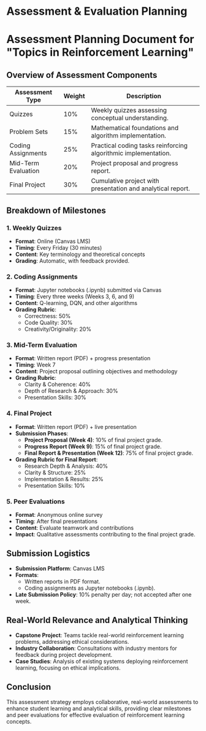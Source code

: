 Assessment & Evaluation Planning
================================

# Assessment Planning Document for "Topics in Reinforcement Learning"

## Overview of Assessment Components
| Assessment Type          | Weight   | Description                                                    |
|--------------------------|----------|---------------------------------------------------------------|
| Quizzes                  | 10%      | Weekly quizzes assessing conceptual understanding.            |
| Problem Sets             | 15%      | Mathematical foundations and algorithm implementation.        |
| Coding Assignments       | 25%      | Practical coding tasks reinforcing algorithmic implementation. |
| Mid-Term Evaluation       | 20%      | Project proposal and progress report.                         |
| Final Project            | 30%      | Cumulative project with presentation and analytical report.   |

## Breakdown of Milestones
### 1. Weekly Quizzes
- **Format**: Online (Canvas LMS)
- **Timing**: Every Friday (30 minutes)
- **Content**: Key terminology and theoretical concepts
- **Grading**: Automatic, with feedback provided.

### 2. Coding Assignments
- **Format**: Jupyter notebooks (.ipynb) submitted via Canvas
- **Timing**: Every three weeks (Weeks 3, 6, and 9)
- **Content**: Q-learning, DQN, and other algorithms
- **Grading Rubric**:
  - Correctness: 50%
  - Code Quality: 30%
  - Creativity/Originality: 20%

### 3. Mid-Term Evaluation
- **Format**: Written report (PDF) + progress presentation
- **Timing**: Week 7
- **Content**: Project proposal outlining objectives and methodology
- **Grading Rubric**:
  - Clarity & Coherence: 40%
  - Depth of Research & Approach: 30%
  - Presentation Skills: 30%

### 4. Final Project
- **Format**: Written report (PDF) + live presentation
- **Submission Phases**:
  - **Project Proposal (Week 4)**: 10% of final project grade.
  - **Progress Report (Week 9)**: 15% of final project grade.
  - **Final Report & Presentation (Week 12)**: 75% of final project grade.
- **Grading Rubric for Final Report**:
  - Research Depth & Analysis: 40%
  - Clarity & Structure: 25%
  - Implementation & Results: 25%
  - Presentation Skills: 10%

### 5. Peer Evaluations
- **Format**: Anonymous online survey
- **Timing**: After final presentations
- **Content**: Evaluate teamwork and contributions
- **Impact**: Qualitative assessments contributing to the final project grade.

## Submission Logistics
- **Submission Platform**: Canvas LMS
- **Formats**: 
  - Written reports in PDF format.
  - Coding assignments as Jupyter notebooks (.ipynb).
- **Late Submission Policy**: 10% penalty per day; not accepted after one week.

## Real-World Relevance and Analytical Thinking
- **Capstone Project**: Teams tackle real-world reinforcement learning problems, addressing ethical considerations.
- **Industry Collaboration**: Consultations with industry mentors for feedback during project development.
- **Case Studies**: Analysis of existing systems deploying reinforcement learning, focusing on ethical implications.

## Conclusion
This assessment strategy employs collaborative, real-world assessments to enhance student learning and analytical skills, providing clear milestones and peer evaluations for effective evaluation of reinforcement learning concepts.